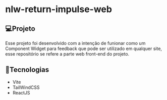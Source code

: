 # nlw-return-impulse-web


## 💻Projeto 
Esse projeto foi desenvolvido com a intenção de funionar como um Component Widget para feedback que pode ser utilizado em qualquer site, esse repositório se refere a parte web front-end do projeto.

## 🚀Tecnologias
* Vite
* TailWindCSS
* ReactJS
